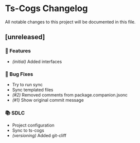 # Ts-Cogs Changelog

All notable changes to this project will be documented in this file.

## [unreleased]

### 🚀 Features

- *(initial)* Added interfaces

### 🐛 Bug Fixes

- Try to run sync
- Sync templated files
- *(#2)* Removed comments from package.companion.jsonc
- *(#1)* Show original commit message

### 📚 SDLC

- Project configuration
- Sync to ts-cogs
- *(versioning)* Added git-cliff


